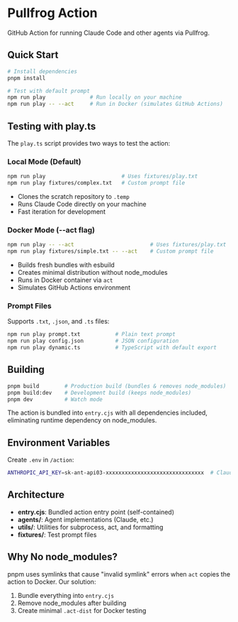 # Pullfrog Action

GitHub Action for running Claude Code and other agents via Pullfrog.

## Quick Start

```bash
# Install dependencies
pnpm install

# Test with default prompt
npm run play              # Run locally on your machine
npm run play -- --act     # Run in Docker (simulates GitHub Actions)
```

## Testing with play.ts

The `play.ts` script provides two ways to test the action:

### Local Mode (Default)
```bash
npm run play                        # Uses fixtures/play.txt
npm run play fixtures/complex.txt   # Custom prompt file
```
- Clones the scratch repository to `.temp`
- Runs Claude Code directly on your machine
- Fast iteration for development

### Docker Mode (--act flag)
```bash
npm run play -- --act                        # Uses fixtures/play.txt
npm run play fixtures/simple.txt -- --act    # Custom prompt file
```
- Builds fresh bundles with esbuild
- Creates minimal distribution without node_modules
- Runs in Docker container via `act`
- Simulates GitHub Actions environment

### Prompt Files

Supports `.txt`, `.json`, and `.ts` files:
```bash
npm run play prompt.txt           # Plain text prompt
npm run play config.json          # JSON configuration
npm run play dynamic.ts           # TypeScript with default export
```

## Building

```bash
pnpm build        # Production build (bundles & removes node_modules)
pnpm build:dev    # Development build (keeps node_modules)
pnpm dev          # Watch mode
```

The action is bundled into `entry.cjs` with all dependencies included, eliminating runtime dependency on node_modules.

## Environment Variables

Create `.env` in `/action`:

```bash
ANTHROPIC_API_KEY=sk-ant-api03-xxxxxxxxxxxxxxxxxxxxxxxxxxxxxxx  # Claude API key
```

## Architecture

- **entry.cjs**: Bundled action entry point (self-contained)
- **agents/**: Agent implementations (Claude, etc.)
- **utils/**: Utilities for subprocess, act, and formatting
- **fixtures/**: Test prompt files

## Why No node_modules?

pnpm uses symlinks that cause "invalid symlink" errors when `act` copies the action to Docker. Our solution:
1. Bundle everything into `entry.cjs` 
2. Remove node_modules after building
3. Create minimal `.act-dist` for Docker testing